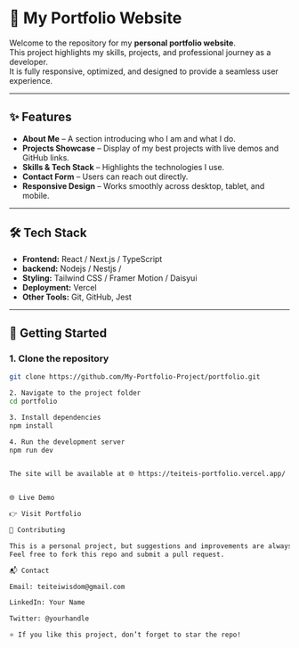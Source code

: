 # 🌟 My Portfolio Website

Welcome to the repository for my **personal portfolio website**.  
This project highlights my skills, projects, and professional journey as a developer.  
It is fully responsive, optimized, and designed to provide a seamless user experience.

---

## ✨ Features
- **About Me** – A section introducing who I am and what I do.
- **Projects Showcase** – Display of my best projects with live demos and GitHub links.
- **Skills & Tech Stack** – Highlights the technologies I use.
- **Contact Form** – Users can reach out directly.
- **Responsive Design** – Works smoothly across desktop, tablet, and mobile.

---

## 🛠️ Tech Stack
- **Frontend:** React / Next.js / TypeScript 
- **backend:** Nodejs / Nestjs / 
- **Styling:** Tailwind CSS / Framer Motion / Daisyui 
- **Deployment:** Vercel  
- **Other Tools:** Git, GitHub, Jest

---

## 🚀 Getting Started

### 1. Clone the repository
```bash
git clone https://github.com/My-Portfolio-Project/portfolio.git

2. Navigate to the project folder
cd portfolio

3. Install dependencies
npm install

4. Run the development server
npm run dev


The site will be available at 🌐 https://teiteis-portfolio.vercel.app/


🌐 Live Demo

👉 Visit Portfolio

🤝 Contributing

This is a personal project, but suggestions and improvements are always welcome!
Feel free to fork this repo and submit a pull request.

📬 Contact

Email: teiteiwisdom@gmail.com

LinkedIn: Your Name

Twitter: @yourhandle

⭐ If you like this project, don’t forget to star the repo!